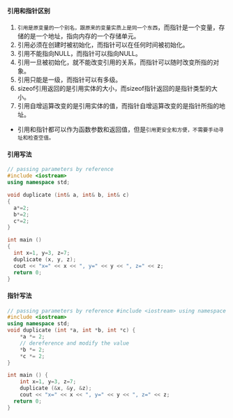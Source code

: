 
#### 引用和指针区别
1. `引用是原变量的一个别名，跟原来的变量实质上是同一个东西`，而指针是一个变量，存储的是一个地址，指向内存的一个存储单元。
2. 引用必须在创建时被初始化，而指针可以在任何时间被初始化。
3. 引用不能指向NULL，而指针可以指向NULL。
4. 引用一旦被初始化，就不能改变引用的关系，而指针可以随时改变所指的对象。
5. 引用只能是一级，而指针可以有多级。
6. sizeof引用返回的是引用实体的大小，而sizeof指针返回的是指针类型的大小。
7. 引用自增运算改变的是引用实体的值，而指针自增运算改变的是指针所指的地址。
* 引用和指针都可以作为函数参数和返回值，但是`引用更安全和方便，不需要手动寻址和检查空值。`

#### 引用写法
```c++
// passing parameters by reference
#include <iostream>
using namespace std;

void duplicate (int& a, int& b, int& c)
{
  a*=2;
  b*=2;
  c*=2;
}

int main ()
{
  int x=1, y=3, z=7;
  duplicate (x, y, z);
  cout << "x=" << x << ", y=" << y << ", z=" << z;
  return 0;
}
```

#### 指针写法
```c++
// passing parameters by reference #include <iostream> using namespace std;
#include <iostream>
using namespace std;
void duplicate (int *a, int *b, int *c) { 
    *a *= 2; 
    // dereference and modify the value 
    *b *= 2; 
    *c *= 2; 
}

int main () { 
    int x=1, y=3, z=7; 
    duplicate (&x, &y, &z); 
    cout << "x=" << x << ", y=" << y << ", z=" << z;
  return 0;
}
```



